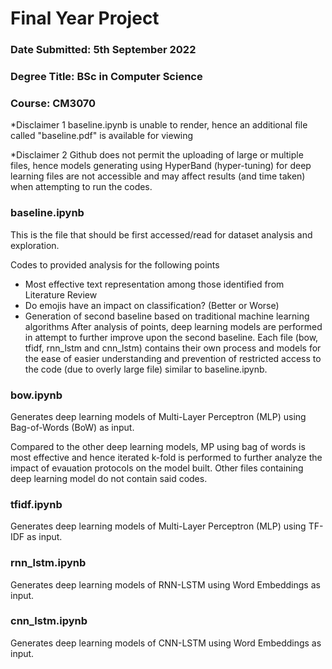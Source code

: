 # Final Year Project

### Date Submitted: 5th September 2022
### Degree Title: BSc in Computer Science
### Course: CM3070

*Disclaimer 1
baseline.ipynb is unable to render, hence an additional file called "baseline.pdf" is available for viewing

*Disclaimer 2
Github does not permit the uploading of large or multiple files, hence models generating using HyperBand (hyper-tuning) for deep learning files are not accessible and may affect results (and time taken) when attempting to run the codes.

### baseline.ipynb
This is the file that should be first accessed/read for dataset analysis and exploration. 

Codes to provided analysis for the following points
- Most effective text representation among those identified from Literature Review
- Do emojis have an impact on classification? (Better or Worse)
- Generation of second baseline based on traditional machine learning algorithms
After analysis of points, deep learning models are performed in attempt to further improve upon the second baseline. Each file (bow, tfidf, rnn_lstm and cnn_lstm) contains their own process and models for the ease of easier understanding and prevention of restricted access to the code (due to overly large file) similar to baseline.ipynb.

### bow.ipynb
Generates deep learning models of Multi-Layer Perceptron (MLP) using Bag-of-Words (BoW) as input. 

Compared to the other deep learning models, MP using bag of words is most effective and hence iterated k-fold is performed to further analyze the impact of evauation protocols on the model built. Other files containing deep learning model do not contain said codes.

### tfidf.ipynb
Generates deep learning models of Multi-Layer Perceptron (MLP) using TF-IDF as input.

### rnn_lstm.ipynb
Generates deep learning models of RNN-LSTM using Word Embeddings as input.

### cnn_lstm.ipynb
Generates deep learning models of CNN-LSTM using Word Embeddings as input.
